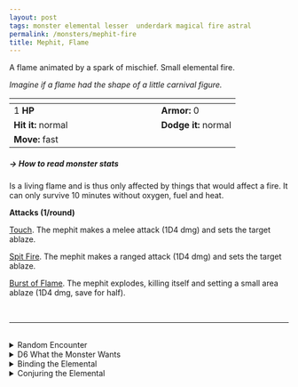 ```yaml
---
layout: post
tags: monster elemental lesser  underdark magical fire astral
permalink: /monsters/mephit-fire
title: Mephit, Flame
---
```


A flame animated by a spark of mischief. Small elemental fire.

_Imagine if a flame had the shape of a little carnival figure._

|  <span style="display: inline-block; width:250px"></span>  |  |
| -------- | --------|
| 1 **HP** | **Armor:** 0  |
| **Hit it:** normal | **Dodge it:** normal |
| **Move:** fast   |   | 

##### <span class="tooltip" data-tooltip=" Armor = damage reduction · · · Easy/Normal/Hard = roll above 10/15/20 to beat (Slow = Easy & Fast = Hard)">→ How to read monster stats</span>

Is a living flame and is thus only affected by things that would affect a fire. It can only survive 10 minutes without oxygen, fuel and heat.

**Attacks (1/round)**

<ins>Touch</ins>. The mephit makes a melee attack (1D4 dmg) and sets the target ablaze.

<ins>Spit Fire</ins>. The mephit makes a ranged attack (1D4 dmg) and sets the target ablaze.

<ins>Burst of Flame</ins>. The mephit explodes, killing itself and setting a small area ablaze (1D4 dmg, save for half).



<br>

---

<br>

<details markdown="1">
<summary>Random Encounter</summary>

1. **Monster:** 1D8 fire mephits
1. **Lair:** A giant brasero burning with elemental flames. <br>    &nbsp; OR <br>    **Omen:** Cackling sounds and burnt smell.
1. **Spoor:** Everything is on fire!
1. **Tracks:** A trail of burnt objects.
1. **Trace:** [rumor] A powerful creature of fire has sent its agents in the area.
1. **Trace:** A message in ignan burned on a surface.
</details>

<details markdown="1">
<summary>D6 What the Monster Wants</summary>

1. Deliver an important message from their master.
1. Fight! But not to the death, and fairly.
1. Cleaning (burning) the area for the arrival of their fiery master.
1. Hiding from their master, they don't want to work.
1. They are newly born, they are very curious.
1. Get some information for their fiery master.
</details>

<details markdown="1">
<summary>Binding the Elemental</summary>

You gain a [Spell Dice](https://saltygoo.github.io/class/magic-user#spells), one Doom Point and ...

1. ... every flammable item on you burns.
1. ... your words are replaced by 1'' fire mephits that mime them before being snuffed.
1. ... your hair is replaced by flames (they don't burn you).
1. ... each time you rest, one thing on you is stolen by a flame mephit and brought to the plane of fire.
1. ... water burns you.
1. ... the spell word *Flame*.

If you roll a catastrophe, the elemental is released.
</details>

<details markdown="1">
<summary>Conjuring the Elemental</summary>

If you know the spell [Conjure](https://saltygoo.github.io/2020/11/12/conjure/), you can alter it in such a way for a minimum of 1 Spell Dice:

**Conjure Fire Mephit** <br>
R: self 

When casting the spell you must prepare a message with up to [sum] words. [sum] fire mephits are then summoned and will each deliver one word of your message to whoever it is intended to, across any plane. The message will be delivered in the most passionate and destructive way possible.

</details>

